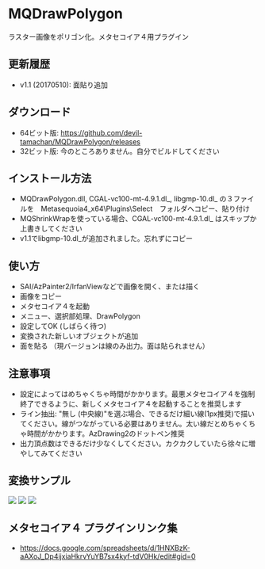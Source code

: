 # MQDrawPolygon
ラスター画像をポリゴン化。メタセコイア４用プラグイン

## 更新履歴
 - v1.1 (20170510): 面貼り追加

## ダウンロード
 - 64ビット版: https://github.com/devil-tamachan/MQDrawPolygon/releases
 - 32ビット版: 今のところありません。自分でビルドしてください

## インストール方法
 - MQDrawPolygon.dll, CGAL-vc100-mt-4.9.1.dl_, libgmp-10.dl_ の３ファイルを　Metasequoia4_x64\Plugins\Select　フォルダへコピー、貼り付け
 - MQShrinkWrapを使っている場合、CGAL-vc100-mt-4.9.1.dl_ はスキップか上書きしてください
 - v1.1でlibgmp-10.dl_が追加されました。忘れずにコピー

## 使い方
 - SAI/AzPainter2/IrfanViewなどで画像を開く、または描く
 - 画像をコピー
 - メタセコイア４を起動
 - メニュー、選択部処理、DrawPolygon 
 - 設定してOK (しばらく待つ)
 - 変換された新しいオブジェクトが追加
 - 面を貼る （現バージョンは線のみ出力。面は貼られません）

## 注意事項
 - 設定によってはめちゃくちゃ時間がかかります。最悪メタセコイア４を強制終了できるように、新しくメタセコイア４を起動することを推奨します
 - ライン抽出: "無し (中央線)"を選ぶ場合、できるだけ細い線(1px推奨)で描いてください。線がつながっている必要はありません。太い線だとめちゃくちゃ時間がかかります。AzDrawing2のドットペン推奨
 - 出力頂点数はできるだけ少なくしてください。カクカクしていたら徐々に増やしてみてください

## 変換サンプル
<img src="https://github.com/devil-tamachan/MQDrawPolygon/raw/master/sample/ribbon_result.png" />
<img src="https://github.com/devil-tamachan/MQDrawPolygon/raw/master/sample/color1_result.png" />
<img src="https://github.com/devil-tamachan/MQDrawPolygon/raw/master/sample/centerline1_result.png" />

## メタセコイア４ プラグインリンク集
 - https://docs.google.com/spreadsheets/d/1HNXBzK-aAXoJ_Dp4ijxiaHkrvYuYB7sx4kyf-tdV0Hk/edit#gid=0
